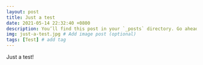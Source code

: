 ```yaml
---
layout: post
title: Just a test
date: 2021-05-14 22:32:40 +0800
description: You’ll find this post in your `_posts` directory. Go ahead and edit it and re-build the site to see your changes. # Add post description (optional)
img: just-a-test.jpg # Add image post (optional)
tags: [Test] # add tag
---
```


Just a test!
